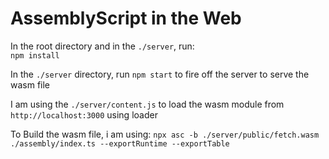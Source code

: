 # AssemblyScript in the Web

In the root directory and in the `./server`, run:  
`npm install`

In the `./server` directory, run
`npm start` to fire off the server to serve the wasm file

I am using the `./server/content.js` to load the wasm module from `http://localhost:3000` using loader

To Build the wasm file, i am using:
`npx asc -b ./server/public/fetch.wasm ./assembly/index.ts --exportRuntime --exportTable`
